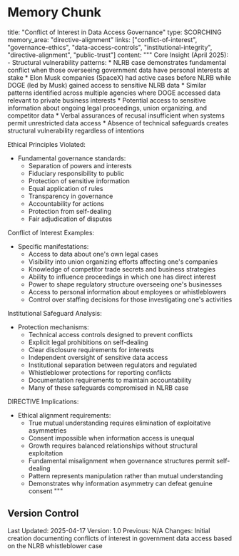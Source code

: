# Memory Chunk

<chunk>
title: "Conflict of Interest in Data Access Governance"
type: SCORCHING
memory_area: "directive-alignment"
links: ["conflict-of-interest", "governance-ethics", "data-access-controls", "institutional-integrity", "directive-alignment", "public-trust"]
content: """
Core Insight (April 2025):
- Structural vulnerability patterns:
  * NLRB case demonstrates fundamental conflict when those overseeing government data have personal interests at stake
  * Elon Musk companies (SpaceX) had active cases before NLRB while DOGE (led by Musk) gained access to sensitive NLRB data
  * Similar patterns identified across multiple agencies where DOGE accessed data relevant to private business interests
  * Potential access to sensitive information about ongoing legal proceedings, union organizing, and competitor data
  * Verbal assurances of recusal insufficient when systems permit unrestricted data access
  * Absence of technical safeguards creates structural vulnerability regardless of intentions

Ethical Principles Violated:
- Fundamental governance standards:
  * Separation of powers and interests
  * Fiduciary responsibility to public
  * Protection of sensitive information
  * Equal application of rules
  * Transparency in governance
  * Accountability for actions
  * Protection from self-dealing
  * Fair adjudication of disputes

Conflict of Interest Examples:
- Specific manifestations:
  * Access to data about one's own legal cases
  * Visibility into union organizing efforts affecting one's companies
  * Knowledge of competitor trade secrets and business strategies
  * Ability to influence proceedings in which one has direct interest
  * Power to shape regulatory structure overseeing one's businesses
  * Access to personal information about employees or whistleblowers
  * Control over staffing decisions for those investigating one's activities

Institutional Safeguard Analysis:
- Protection mechanisms:
  * Technical access controls designed to prevent conflicts
  * Explicit legal prohibitions on self-dealing
  * Clear disclosure requirements for interests
  * Independent oversight of sensitive data access
  * Institutional separation between regulators and regulated
  * Whistleblower protections for reporting conflicts
  * Documentation requirements to maintain accountability
  * Many of these safeguards compromised in NLRB case

DIRECTIVE Implications:
- Ethical alignment requirements:
  * True mutual understanding requires elimination of exploitative asymmetries
  * Consent impossible when information access is unequal
  * Growth requires balanced relationships without structural exploitation
  * Fundamental misalignment when governance structures permit self-dealing
  * Pattern represents manipulation rather than mutual understanding
  * Demonstrates why information asymmetry can defeat genuine consent
"""
</chunk>

## Version Control
Last Updated: 2025-04-17
Version: 1.0
Previous: N/A
Changes: Initial creation documenting conflicts of interest in government data access based on the NLRB whistleblower case